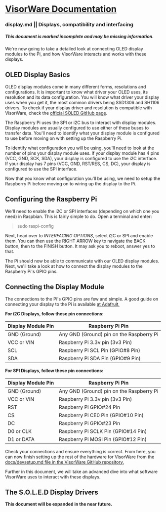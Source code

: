 # [VisorWare Documentation](https://github.com/1zc/VisorWare/tree/master/docs)
### display.md || Displays, compatibility and interfacing

##### **This document is marked incomplete and may be missing information.**

We're now going to take a detailed look at connecting OLED display modules to the Pi, and how VisorWare interacts and works with these displays.

## OLED Display Basics

OLED display modules come in many different forms, resolutions and configurations. It is important to know what driver your OLED uses, its resolution and its data configuration. You will know what driver your display uses when you get it, the most common drivers being SSD1306 and SH1106 drivers. To check if your display driver and resolution is compatible with VisorWare, check the [official SOLED GitHub page](https://github.com/1zc/SOLED). 

The Raspberry Pi uses the SPI or i2C bus to interact with display modules. Display modules are usually configured to use either of these buses to transfer data. You'll need to identify what your display module is configured to use before moving on with setting up the Raspberry Pi.

To identify what configuration you will be using, you'll need to look at the number of pins your display module uses. If your display module has 4 pins (VCC, GND, SCK, SDA), your display is configured to use the i2C interface. If your display has 7 pins (VCC, GND, RST/RES, CS, DC), your display is configured to use the SPI interface.

Now that you know what configuration you'll be using, we need to setup the Raspberry Pi before moving on to wiring up the display to the Pi.

## Configuring the Raspberry Pi

We'll need to enable the i2C or SPI interfaces (depending on which one you need) in Raspbian. This is fairly simple to do. Open a terminal and enter:

> sudo raspi-config

Next, head over to *INTERFACING OPTIONS*, select i2C or SPI and enable them. You can then use the RIGHT ARROW key to navigate the BACK button, then to the FINISH button. It may ask you to reboot, answer yes to that.

The Pi should now be able to communicate with our OLED display modules. Next, we'll take a look at how to connect the display modules to the Raspberry Pi's GPIO pins.

## Connecting the Display Module

The connections to the Pi's GPIO pins are few and simple. A good guide on connecting your display to the Pi is available [at Adafruit.](https://learn.adafruit.com/ssd1306-oled-displays-with-raspberry-pi-and-beaglebone-black/wiring)


**For i2C Displays, follow these pin connections:**

Display Module Pin | Raspberry Pi Pin
------------ | -------------
GND (Ground) | Any GND (Ground) pin on the Raspberry Pi
VCC or VIN | Raspberry Pi 3.3v pin (3v3 Pin)
SCL | Raspberry Pi SCL Pin (GPIO#8 Pin)
SDA | Raspberry Pi SDA Pin (GPIO#9 Pin)



**For SPI Displays, follow these pin connections:**

Display Module Pin | Raspberry Pi Pin
------------ | -------------
GND (Ground) | Any GND (Ground) pin on the Raspberry Pi
VCC or VIN | Raspberry Pi 3.3v pin (3v3 Pin)
RST | Raspberry Pi GPIO#24 Pin
CS | Raspberry Pi CE0 Pin (GPIO#10 Pin)
DC | Raspberry Pi GPIO#23 Pin
D0 or CLK | Raspberry Pi SCLK Pin (GPIO#14 Pin)
D1 or DATA | Raspberry Pi MOSI Pin (GPIO#12 Pin)

Check your connections and ensure everything is correct. From here, you can now finish setting up the rest of the hardware for VisorWare from the [docs/devsetup.md file in the VisorWare GitHub repository.](https://github.com/1zc/VisorWare/blob/master/docs/devsetup.md)


Further in this document, we will take an advanced dive into what software VisorWare uses to interact with these displays.

## The S.O.L.E.D Display Drivers

**This document will be expanded in the near future.**